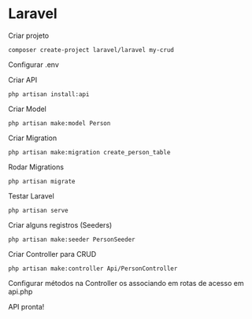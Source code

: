 # Laravel

Criar projeto
```
composer create-project laravel/laravel my-crud
```

Configurar .env

Criar API
```
php artisan install:api
```

Criar Model
```
php artisan make:model Person
```

Criar Migration
```
php artisan make:migration create_person_table
```

Rodar Migrations
```
php artisan migrate
```

Testar Laravel
```
php artisan serve
```

Criar alguns registros (Seeders)
```
php artisan make:seeder PersonSeeder
```

Criar Controller para CRUD
```
php artisan make:controller Api/PersonController
```

Configurar métodos na Controller os associando em rotas de acesso em api.php

API pronta!